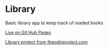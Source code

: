 # Library

Basic library app to keep track of readed books

[Live on Git Hub Pages](https://earosselot.github.io/Library/)

[Library project from theodinproject.com](https://www.theodinproject.com/paths/full-stack-javascript/courses/javascript/lessons/library)
